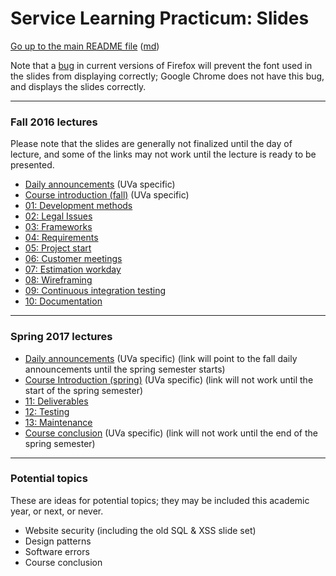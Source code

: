 Service Learning Practicum: Slides
==================================

[Go up to the main README file](../README.html) ([md](../README.md))

Note that a [bug](https://bugzilla.mozilla.org/show_bug.cgi?id=760436)
in current versions of Firefox will prevent the font used in the
slides from displaying correctly; Google Chrome does not have this
bug, and displays the slides correctly.

------------------------------------------------------------

### Fall 2016 lectures

Please note that the slides are generally not finalized until the day of lecture, and some of the links may not work until the lecture is ready to be presented.

- [Daily announcements](../uva/daily-announcements.html#/) (UVa specific)
- [Course introduction (fall)](../uva/course-introduction-fall.html#/) (UVa specific)
- [01: Development methods](01-development-methods.html#/)
- [02: Legal Issues](02-legal.html#/)
- [03: Frameworks](03-frameworks.html#/)
- [04: Requirements](04-requirements.html#/)
- [05: Project start](05-project-start.html#/)
- [06: Customer meetings](06-customer-meetings.html#/)
- [07: Estimation workday](07-estimation.html#/)
- [08: Wireframing](08-wireframing.html#/)
- [09: Continuous integration testing](09-ci-testing.html#/)
- [10: Documentation](10-documentation.html#/)

------------------------------------------------------------

### Spring 2017 lectures

- [Daily announcements](../uva/daily-announcements.html#/) (UVa specific) (link will point to the fall daily announcements until the spring semester starts)
- [Course Introduction (spring)](course-introduction-spring.html#/) (UVa specific) (link will not work until the start of the spring semester)
- [11: Deliverables](11-deliverables.html#/)
- [12: Testing](12-testing.html#/)
- [13: Maintenance](13-maintenance.html#/)
- [Course conclusion](course-conclusion-spring-2016.html#/) (UVa specific) (link will not work until the end of the spring semester)

------------------------------------------------------------

### Potential topics

These are ideas for potential topics; they may be included this academic year, or next, or never.

- Website security (including the old SQL & XSS slide set)
- Design patterns
- Software errors
- Course conclusion
